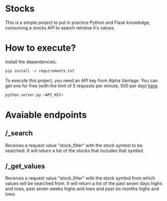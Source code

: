 # Stocks
This is a simple project to put in practice Python and Flask knowledge, consuming a stocks API to search retrieve it's values.

# How to execute?

Install the dependencies.

```python
pip install -r requirements.txt
```

To execute this project, you need an API key from Alpha Vantage. You can get one for free (with the limit of 5 requests per minute, 500 per day) [here](https://www.alphavantage.co/support/#api-key).

```python
python server.py <API_KEY>
```

# Avaiable endpoints

## /_search

Receives a request value "stock_filter" with the stock symbol to be searched.
It will return a list of the stocks that includes that symbol.

## /_get_values

Receives a request value "stock_filter" with the stock symbol from which values will be searched from.
It will return a list of the past seven days highs and lows, past seven weeks highs and lows and past six months highs and lows.
